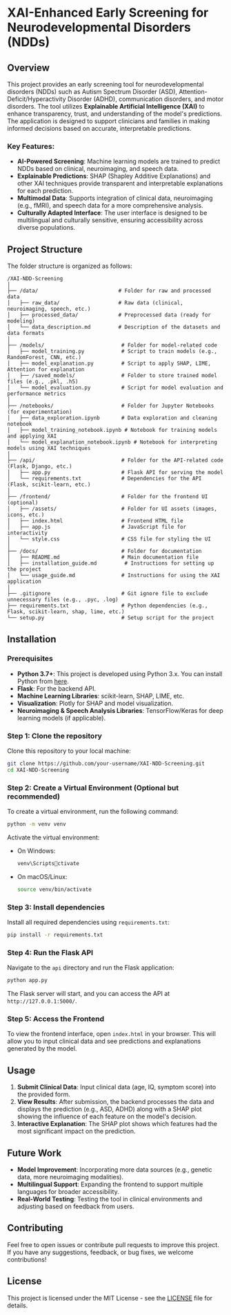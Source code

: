 
# XAI-Enhanced Early Screening for Neurodevelopmental Disorders (NDDs)

## Overview
This project provides an early screening tool for neurodevelopmental disorders (NDDs) such as Autism Spectrum Disorder (ASD), Attention-Deficit/Hyperactivity Disorder (ADHD), communication disorders, and motor disorders. The tool utilizes **Explainable Artificial Intelligence (XAI)** to enhance transparency, trust, and understanding of the model's predictions. The application is designed to support clinicians and families in making informed decisions based on accurate, interpretable predictions.

### Key Features:
- **AI-Powered Screening**: Machine learning models are trained to predict NDDs based on clinical, neuroimaging, and speech data.
- **Explainable Predictions**: SHAP (Shapley Additive Explanations) and other XAI techniques provide transparent and interpretable explanations for each prediction.
- **Multimodal Data**: Supports integration of clinical data, neuroimaging (e.g., fMRI), and speech data for a more comprehensive analysis.
- **Culturally Adapted Interface**: The user interface is designed to be multilingual and culturally sensitive, ensuring accessibility across diverse populations.

## Project Structure

The folder structure is organized as follows:

```
/XAI-NDD-Screening
│
├── /data/                          # Folder for raw and processed data
│   ├── raw_data/                   # Raw data (clinical, neuroimaging, speech, etc.)
│   ├── processed_data/             # Preprocessed data (ready for modeling)
│   └── data_description.md         # Description of the datasets and data formats
│
├── /models/                         # Folder for model-related code
│   ├── model_training.py            # Script to train models (e.g., RandomForest, CNN, etc.)
│   ├── model_explanation.py         # Script to apply SHAP, LIME, Attention for explanation
│   ├── /saved_models/               # Folder to store trained model files (e.g., .pkl, .h5)
│   └── model_evaluation.py          # Script for model evaluation and performance metrics
│
├── /notebooks/                      # Folder for Jupyter Notebooks (for experimentation)
│   ├── data_exploration.ipynb       # Data exploration and cleaning notebook
│   ├── model_training_notebook.ipynb # Notebook for training models and applying XAI
│   └── model_explanation_notebook.ipynb # Notebook for interpreting models using XAI techniques
│
├── /api/                            # Folder for the API-related code (Flask, Django, etc.)
│   ├── app.py                       # Flask API for serving the model
│   └── requirements.txt             # Dependencies for the API (Flask, scikit-learn, etc.)
│
├── /frontend/                       # Folder for the frontend UI (optional)
│   ├── /assets/                     # Folder for UI assets (images, icons, etc.)
│   ├── index.html                   # Frontend HTML file
│   ├── app.js                       # JavaScript file for interactivity
│   └── style.css                    # CSS file for styling the UI
│
├── /docs/                           # Folder for documentation
│   ├── README.md                    # Main documentation file
│   ├── installation_guide.md         # Instructions for setting up the project
│   └── usage_guide.md               # Instructions for using the XAI application
│
├── .gitignore                       # Git ignore file to exclude unnecessary files (e.g., .pyc, .log)
├── requirements.txt                 # Python dependencies (e.g., Flask, scikit-learn, shap, lime, etc.)
└── setup.py                         # Setup script for the project
```

## Installation

### Prerequisites

- **Python 3.7+**: This project is developed using Python 3.x. You can install Python from [here](https://www.python.org/downloads/).
- **Flask**: For the backend API.
- **Machine Learning Libraries**: scikit-learn, SHAP, LIME, etc.
- **Visualization**: Plotly for SHAP and model visualization.
- **Neuroimaging & Speech Analysis Libraries**: TensorFlow/Keras for deep learning models (if applicable).

### Step 1: Clone the repository
Clone this repository to your local machine:

```bash
git clone https://github.com/your-username/XAI-NDD-Screening.git
cd XAI-NDD-Screening
```

### Step 2: Create a Virtual Environment (Optional but recommended)
To create a virtual environment, run the following command:

```bash
python -m venv venv
```

Activate the virtual environment:
- On Windows: 
  ```bash
  venv\Scriptsctivate
  ```
- On macOS/Linux:
  ```bash
  source venv/bin/activate
  ```

### Step 3: Install dependencies
Install all required dependencies using `requirements.txt`:

```bash
pip install -r requirements.txt
```

### Step 4: Run the Flask API
Navigate to the `api` directory and run the Flask application:

```bash
python app.py
```

The Flask server will start, and you can access the API at `http://127.0.0.1:5000/`.

### Step 5: Access the Frontend
To view the frontend interface, open `index.html` in your browser. This will allow you to input clinical data and see predictions and explanations generated by the model.

## Usage

1. **Submit Clinical Data**: Input clinical data (age, IQ, symptom score) into the provided form.
2. **View Results**: After submission, the backend processes the data and displays the prediction (e.g., ASD, ADHD) along with a SHAP plot showing the influence of each feature on the model's decision.
3. **Interactive Explanation**: The SHAP plot shows which features had the most significant impact on the prediction.

## Future Work

- **Model Improvement**: Incorporating more data sources (e.g., genetic data, more neuroimaging modalities).
- **Multilingual Support**: Expanding the frontend to support multiple languages for broader accessibility.
- **Real-World Testing**: Testing the tool in clinical environments and adjusting based on feedback from users.

## Contributing

Feel free to open issues or contribute pull requests to improve this project. If you have any suggestions, feedback, or bug fixes, we welcome contributions!

## License

This project is licensed under the MIT License - see the [LICENSE](LICENSE) file for details.
